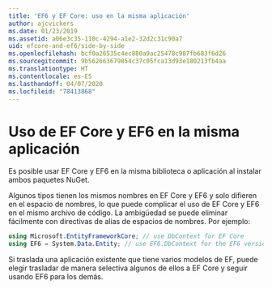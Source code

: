 ```yaml
---
title: 'EF6 y EF Core: uso en la misma aplicación'
author: ajcvickers
ms.date: 01/23/2019
ms.assetid: a06e3c35-110c-4294-a1e2-32d2c31c90a7
uid: efcore-and-ef6/side-by-side
ms.openlocfilehash: bcf0a26535c4ec880a9ac25478c987fb683f6d26
ms.sourcegitcommit: 9b562663679854c37c05fca13d93e180213fb4aa
ms.translationtype: HT
ms.contentlocale: es-ES
ms.lasthandoff: 04/07/2020
ms.locfileid: "78413868"
---
```

# <a name="using-ef-core-and-ef6-in-the-same-application"></a>Uso de EF Core y EF6 en la misma aplicación

Es posible usar EF Core y EF6 en la misma biblioteca o aplicación al instalar ambos paquetes NuGet.

Algunos tipos tienen los mismos nombres en EF Core y EF6 y solo difieren en el espacio de nombres, lo que puede complicar el uso de EF Core y EF6 en el mismo archivo de código. La ambigüedad se puede eliminar fácilmente con directivas de alias de espacios de nombres. Por ejemplo:

``` csharp
using Microsoft.EntityFrameworkCore; // use DbContext for EF Core
using EF6 = System.Data.Entity; // use EF6.DbContext for the EF6 version
```

Si traslada una aplicación existente que tiene varios modelos de EF, puede elegir trasladar de manera selectiva algunos de ellos a EF Core y seguir usando EF6 para los demás.
